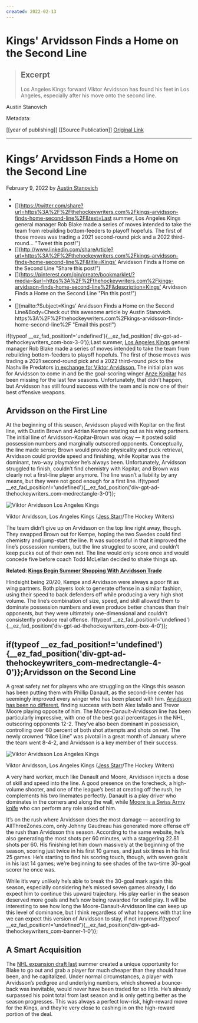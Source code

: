 ```yaml
---
created: 2022-02-13
---
```


# Kings' Arvidsson Finds a Home on the Second Line

> ## Excerpt
> Los Angeles Kings forward Viktor Arvidsson has found his feet in Los Angeles, especially after his move onto the second line.

Austin Stanovich

Metadata: 

[[year of publishing]]
[[Source Publication]]
[Original Link](https://thehockeywriters.com/kings-arvidsson-finds-home-second-line/)

---
# Kings’ Arvidsson Finds a Home on the Second Line

February 9, 2022 by [Austin Stanovich](https://thehockeywriters.com/author/astanovich/ "View all posts by Austin Stanovich")

-   [](https://www.facebook.com/sharer/sharer.php?u=https%3A%2F%2Fthehockeywriters.com%2Fkings-arvidsson-finds-home-second-line%2F "Share this post!")
-   [](https://twitter.com/share?url=https%3A%2F%2Fthehockeywriters.com%2Fkings-arvidsson-finds-home-second-line%2F&text=Last summer, Los Angeles Kings general manager Rob Blake made a series of moves intended to take the team from rebuilding bottom-feeders to playoff hopefuls. The first of those moves was trading a 2021 second-round pick and a 2022 third-round… "Tweet this post!")
-   [](http://www.linkedin.com/shareArticle?url=https%3A%2F%2Fthehockeywriters.com%2Fkings-arvidsson-finds-home-second-line%2F&title=Kings’ Arvidsson Finds a Home on the Second Line "Share this post!")
-   [](https://pinterest.com/pin/create/bookmarklet/?media=&url=https%3A%2F%2Fthehockeywriters.com%2Fkings-arvidsson-finds-home-second-line%2F&description=Kings’ Arvidsson Finds a Home on the Second Line "Pin this post!")
-   [](whatsapp://send?text=https%3A%2F%2Fthehockeywriters.com%2Fkings-arvidsson-finds-home-second-line%2F "Share this post!")
-   [](mailto:?Subject=Kings’ Arvidsson Finds a Home on the Second Line&Body=Check out this awesome article by Austin Stanovich. https%3A%2F%2Fthehockeywriters.com%2Fkings-arvidsson-finds-home-second-line%2F "Email this post!")

if(typeof \_\_ez\_fad\_position!='undefined'){\_\_ez\_fad\_position('div-gpt-ad-thehockeywriters\_com-box-3-0')};Last summer, [Los Angeles Kings](https://thehockeywriters.com/docs/los-angeles-kings/) general manager Rob Blake made a series of moves intended to take the team from rebuilding bottom-feeders to playoff hopefuls. The first of those moves was trading a 2021 second-round pick and a 2022 third-round pick to the Nashville Predators [in exchange for Viktor Arvidsson.](https://www.nhl.com/news/viktor-arvidsson-nashville-los-angeles-trade/c-325543696) The initial plan was for Arvidsson to come in and be the goal-scoring winger [Anze Kopitar](https://thehockeywriters.com/docs/anze-kopitar/) has been missing for the last few seasons. Unfortunately, that didn’t happen, but Arvidsson has still found success with the team and is now one of their best offensive weapons.

## Arvidsson on the First Line

At the beginning of this season, Arvidsson played with Kopitar on the first line, with Dustin Brown and Adrian Kempe rotating out as his wing partners. The initial line of Arvidsson-Kopitar-Brown was okay — it posted solid possession numbers and marginally outscored opponents. Conceptually, the line made sense; Brown would provide physicality and puck retrieval, Arvidsson could provide speed and finishing, while Kopitar was the dominant, two-way playmaker he’s always been. Unfortunately, Arvidsson struggled to finish, couldn’t find chemistry with Kopitar, and Brown was clearly not a first-line player anymore. The line wasn’t a liability by any means, but they were not good enough for a first line. if(typeof \_\_ez\_fad\_position!='undefined'){\_\_ez\_fad\_position('div-gpt-ad-thehockeywriters\_com-medrectangle-3-0')};

![Viktor Arvidsson Los Angeles Kings](https://thehockeywriters.com/ezoimgfmt/s3951.pcdn.co/wp-content/uploads/2022/01/Viktor-Arvidsson-Kings-2.jpg?ezimgfmt=ng%3Awebp%2Fngcb57)

Viktor Arvidsson, Los Angeles Kings ([Jess Starr](https://www.instagram.com/jmstarr_/)/The Hockey Writers)

The team didn’t give up on Arvidsson on the top line right away, though. They swapped Brown out for Kempe, hoping the two Swedes could find chemistry and jump-start the line. It was successful in that it improved the line’s possession numbers, but the line struggled to score, and couldn’t keep pucks out of their own net. The line would only score once and would concede five before coach Todd McLellan decided to shake things up.

**Related: [Kings Begin Summer Shopping With Arvidsson Trade](https://thehockeywriters.com/kings-arvidsson-trade-positives/)**

Hindsight being 20/20, Kempe and Arvidsson were always a poor fit as wing partners. Both players look to generate offense in a similar fashion, using their speed to back defenders off while producing a very high shot volume. The line’s combination of size, speed, and skill allowed them to dominate possession numbers and even produce better chances than their opponents, but they were ultimately one-dimensional and couldn’t consistently produce real offense. if(typeof \_\_ez\_fad\_position!='undefined'){\_\_ez\_fad\_position('div-gpt-ad-thehockeywriters\_com-box-4-0')};

## if(typeof \_\_ez\_fad\_position!='undefined'){\_\_ez\_fad\_position('div-gpt-ad-thehockeywriters\_com-medrectangle-4-0')};Arvidsson on the Second Line

A great safety net for players who are struggling on the Kings this season has been putting them with Phillip Danault, as the second-line center has seemingly improved every winger who has been placed with him. [Arvidsson has been no different](https://mayorsmanor.com/2021/11/projected-lineup-la-kings-vs-ottawa-senators-in-game-20/), finding success with both Alex Iafallo and Trevor Moore playing opposite of him. The Moore-Danault-Arvidsson line has been particularly impressive, with one of the best goal percentages in the NHL, outscoring opponents 12-2. They’ve also been dominant in possession, controlling over 60 percent of both shot attempts and shots on net. The newly crowned “Nice Line” was pivotal in a great month of January where the team went 8-4-2, and Arvidsson is a key member of their success.

![Viktor Arvidsson Los Angeles Kings](https://thehockeywriters.com/ezoimgfmt/s3951.pcdn.co/wp-content/uploads/2022/01/Viktor-Arvidsson-Kings-1200x800.jpg?ezimgfmt=ng:webp/ngcb57)

Viktor Arvidsson, Los Angeles Kings ([Jess Starr](https://www.instagram.com/jmstarr_/)/The Hockey Writers)

A very hard worker, much like Danault and Moore, Arvidsson injects a dose of skill and speed into the line. A good presence on the forecheck, a high-volume shooter, and one of the league’s best at creating off the rush, he complements his two linemates perfectly. Danault is a play driver who dominates in the corners and along the wall, while [Moore is a Swiss Army knife](https://hockeyroyalty.com/2022/01/20/la-kings-the-emergence-of-trevor-moore-and-why-its-good-for-hockey-in-california/) who can perform any role asked of him.

It’s on the rush where Arvidsson does the most damage — according to AllThreeZones.com, only Johnny Gaudreau has generated more offense off the rush than Arvidsson this season. According to the same website, he’s also generating the most shots per 60 minutes, with a staggering 22.81 shots per 60. His finishing let him down massively at the beginning of the season, scoring just twice in his first 10 games, and just six times in his first 25 games. He’s starting to find his scoring touch, though, with seven goals in his last 14 games; we’re beginning to see shades of the two-time 30-goal scorer he once was.

While it’s very unlikely he’s able to break the 30-goal mark again this season, especially considering he’s missed seven games already, I do expect him to continue this upward trajectory. His play earlier in the season deserved more goals and he’s now being rewarded for solid play. It will be interesting to see how long the Moore-Danault-Arvidsson line can keep up this level of dominance, but I think regardless of what happens with that line we can expect this version of Arvidsson to stay, if not improve.if(typeof \_\_ez\_fad\_position!='undefined'){\_\_ez\_fad\_position('div-gpt-ad-thehockeywriters\_com-banner-1-0')};

## A Smart Acquisition

The [NHL expansion draft last](https://www.espn.com/nhl/story/_/id/31858223/seattle-kraken-expansion-draft-live-results-players-selected-30-nhl-teams) summer created a unique opportunity for Blake to go out and grab a player for much cheaper than they should have been, and he capitalized. Under normal circumstances, a player with Arvidsson’s pedigree and underlying numbers, which showed a bounce-back was inevitable, would never have been traded for so little. He’s already surpassed his point total from last season and is only getting better as the season progresses. This was always a perfect low-risk, high-reward move for the Kings, and they’re very close to cashing in on the high-reward portion of the deal.
